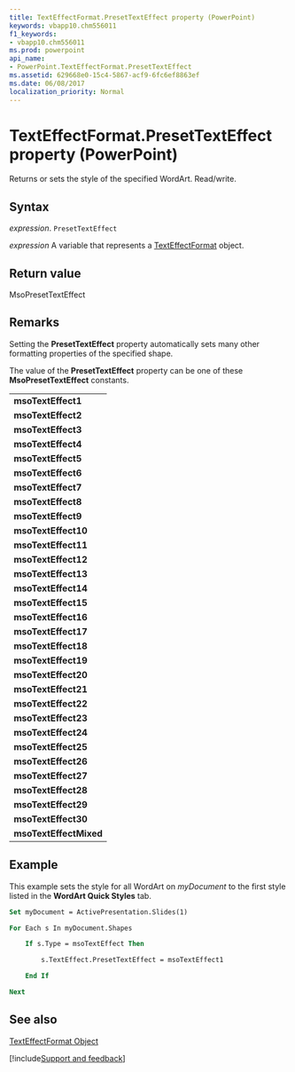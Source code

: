 ```yaml
---
title: TextEffectFormat.PresetTextEffect property (PowerPoint)
keywords: vbapp10.chm556011
f1_keywords:
- vbapp10.chm556011
ms.prod: powerpoint
api_name:
- PowerPoint.TextEffectFormat.PresetTextEffect
ms.assetid: 629668e0-15c4-5867-acf9-6fc6ef8863ef
ms.date: 06/08/2017
localization_priority: Normal
---
```



# TextEffectFormat.PresetTextEffect property (PowerPoint)

Returns or sets the style of the specified WordArt. Read/write.


## Syntax

_expression_. `PresetTextEffect`

_expression_ A variable that represents a [TextEffectFormat](PowerPoint.TextEffectFormat.md) object.


## Return value

MsoPresetTextEffect


## Remarks

Setting the  **PresetTextEffect** property automatically sets many other formatting properties of the specified shape.

The value of the  **PresetTextEffect** property can be one of these **MsoPresetTextEffect** constants.


||
|:-----|
|**msoTextEffect1**|
|**msoTextEffect2**|
|**msoTextEffect3**|
|**msoTextEffect4**|
|**msoTextEffect5**|
|**msoTextEffect6**|
|**msoTextEffect7**|
|**msoTextEffect8**|
|**msoTextEffect9**|
|**msoTextEffect10**|
|**msoTextEffect11**|
|**msoTextEffect12**|
|**msoTextEffect13**|
|**msoTextEffect14**|
|**msoTextEffect15**|
|**msoTextEffect16**|
|**msoTextEffect17**|
|**msoTextEffect18**|
|**msoTextEffect19**|
|**msoTextEffect20**|
|**msoTextEffect21**|
|**msoTextEffect22**|
|**msoTextEffect23**|
|**msoTextEffect24**|
|**msoTextEffect25**|
|**msoTextEffect26**|
|**msoTextEffect27**|
|**msoTextEffect28**|
|**msoTextEffect29**|
|**msoTextEffect30**|
|**msoTextEffectMixed**|

## Example

This example sets the style for all WordArt on _myDocument_ to the first style listed in the **WordArt Quick Styles** tab.


```vb
Set myDocument = ActivePresentation.Slides(1)

For Each s In myDocument.Shapes

    If s.Type = msoTextEffect Then

        s.TextEffect.PresetTextEffect = msoTextEffect1

    End If

Next
```


## See also


[TextEffectFormat Object](PowerPoint.TextEffectFormat.md)

[!include[Support and feedback](~/includes/feedback-boilerplate.md)]